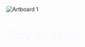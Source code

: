 ![Artboard 1](https://github.com/RecontresMusic/recmus/assets/110759159/a42ed637-e904-4885-a3df-c4ddb0183f79)
<h1 style="font-weight: bold;font-size: 30px;font-style: italic;animation-name: textColor;animation-duration: 3s;">Stay on skies</h1>
<style type="text/css">
  @keyframes textColor {
    0% {
      color: white;
    }
    50% {
      color: blue;
    }
    100%{
      color: white;
    }
  }
</style>
